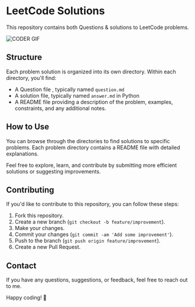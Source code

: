 # LeetCode Solutions

This repository contains both Questions & solutions to LeetCode problems.

![CODER GIF](https://media3.giphy.com/media/v1.Y2lkPTc5MGI3NjExZ3V2a3YyNGptZmEyczNkdjc0N3ZrMWFoOHVkeHhnZjBhazB2YTYzZCZlcD12MV9pbnRlcm5hbF9naWZfYnlfaWQmY3Q9Zw/MdA16VIoXKKxNE8Stk/giphy.gif)

## Structure

Each problem solution is organized into its own directory. Within each directory, you'll find:

- A Question file , typically named `question.md` 
- A solution file, typically named `answer.md` in Python
- A README file providing a description of the problem, examples, constraints, and any additional notes.

## How to Use

You can browse through the directories to find solutions to specific problems. Each problem directory contains a README file with detailed explanations.

Feel free to explore, learn, and contribute by submitting more efficient solutions or suggesting improvements.

## Contributing

If you'd like to contribute to this repository, you can follow these steps:

1. Fork this repository.
2. Create a new branch (`git checkout -b feature/improvement`).
3. Make your changes.
4. Commit your changes (`git commit -am 'Add some improvement'`).
5. Push to the branch (`git push origin feature/improvement`).
6. Create a new Pull Request.

## Contact

If you have any questions, suggestions, or feedback, feel free to reach out to me.

Happy coding! 🚀
